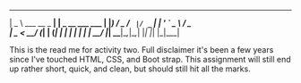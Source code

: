   ____                _                  
 |  _ \ ___  __ _  __| |  _ __ ___   ___ 
 | |_) / _ \/ _` |/ _` | | '_ ` _ \ / _ \
 |  _ <  __/ (_| | (_| | | | | | | |  __/
 |_| \_\___|\__,_|\__,_| |_| |_| |_|\___|
                                         
This is the read me for activity two. 
Full disclaimer it's been a few years since I've touched HTML, CSS, and Boot strap. This assignment will still end up rather short, quick, and clean, but should still hit all the marks. 